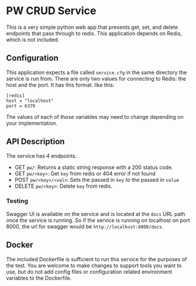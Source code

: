 # PW CRUD Service
This is a very simple python web app that presents get, set, and delete endpoints that pass through to redis. This application depends on Redis, which is not included.

## Configuration
This application expects a file called `service.cfg` in the same directory the service is run from. There are only
two values for connecting to Redis: the host and the port. It has this format. like this:
```
[redis]
host = "localhost"
port = 6379
```
The values of each of those variables may need to change depending on your implementation.

## API Description
The service has 4 endpoints.

* GET `pw/`: Returns a static string response with a 200 status code. 
* GET `pw/<key>`: Get `key` from redis or 404 error if not found
* POST `pw/<key>/<val>`: Sets the passed in `key` to the passed in `value`
* DELETE `pw/<key>`: Delete `key` from redis.

### Testing

Swagger UI is available on the service and is located at the `docs` URL path once the service is running. So if the service is running on localhost on port 8000, the url for swagger would be `http://localhost:8000/docs`.

## Docker
The included Dockerfile is sufficient to run this service for the purposes of the test. You are welcome to make changes to support tools you want to use, but do not add config files or configuration related environment variables to the Dockerfile.
